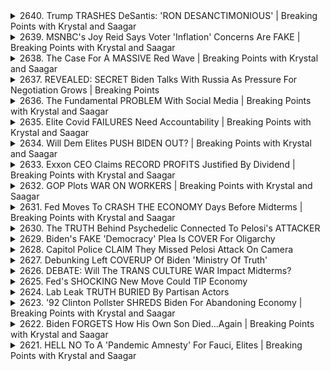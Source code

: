 <details>
<summary>2640. Trump TRASHES DeSantis: 'RON DESANCTIMONIOUS' | Breaking Points with Krystal and Saagar</summary><br>

<a href="https://www.youtube.com/watch?v=Bq25rJMkeT8" target="_blank">
    <img src="https://img.youtube.com/vi/Bq25rJMkeT8/maxresdefault.jpg" 
        alt="[Youtube]" width="200">
</a>

# Trump TRASHES DeSantis: 'RON DESANCTIMONIOUS' | Breaking Points with Krystal and Saagar


</details>

<details>
<summary>2639. MSNBC's Joy Reid Says Voter 'Inflation' Concerns Are FAKE | Breaking Points with Krystal and Saagar</summary><br>

<a href="https://www.youtube.com/watch?v=3PU-WKCLdrU" target="_blank">
    <img src="https://img.youtube.com/vi/3PU-WKCLdrU/maxresdefault.jpg" 
        alt="[Youtube]" width="200">
</a>

# MSNBC's Joy Reid Says Voter 'Inflation' Concerns Are FAKE | Breaking Points with Krystal and Saagar


</details>

<details>
<summary>2638. The Case For A MASSIVE Red Wave | Breaking Points with Krystal and Saagar</summary><br>

<a href="https://www.youtube.com/watch?v=39zQXBmOVl4" target="_blank">
    <img src="https://img.youtube.com/vi/39zQXBmOVl4/maxresdefault.jpg" 
        alt="[Youtube]" width="200">
</a>

# The Case For A MASSIVE Red Wave | Breaking Points with Krystal and Saagar


</details>

<details>
<summary>2637. REVEALED: SECRET Biden Talks With Russia As Pressure For Negotiation Grows | Breaking Points</summary><br>

<a href="https://www.youtube.com/watch?v=a69iO9shhKk" target="_blank">
    <img src="https://img.youtube.com/vi/a69iO9shhKk/maxresdefault.jpg" 
        alt="[Youtube]" width="200">
</a>

# REVEALED: SECRET Biden Talks With Russia As Pressure For Negotiation Grows | Breaking Points


</details>

<details>
<summary>2636. The Fundamental PROBLEM With Social Media | Breaking Points with Krystal and Saagar</summary><br>

<a href="https://www.youtube.com/watch?v=u3iVudZqdQs" target="_blank">
    <img src="https://img.youtube.com/vi/u3iVudZqdQs/maxresdefault.jpg" 
        alt="[Youtube]" width="200">
</a>

# The Fundamental PROBLEM With Social Media | Breaking Points with Krystal and Saagar


</details>

<details>
<summary>2635. Elite Covid FAILURES Need Accountability | Breaking Points with Krystal and Saagar</summary><br>

<a href="https://www.youtube.com/watch?v=jKKDwcpwIj0" target="_blank">
    <img src="https://img.youtube.com/vi/jKKDwcpwIj0/maxresdefault.jpg" 
        alt="[Youtube]" width="200">
</a>

# Elite Covid FAILURES Need Accountability | Breaking Points with Krystal and Saagar


</details>

<details>
<summary>2634. Will Dem Elites PUSH BIDEN OUT? | Breaking Points with Krystal and Saagar</summary><br>

<a href="https://www.youtube.com/watch?v=4pl9Lliryjk" target="_blank">
    <img src="https://img.youtube.com/vi/4pl9Lliryjk/maxresdefault.jpg" 
        alt="[Youtube]" width="200">
</a>

# Will Dem Elites PUSH BIDEN OUT? | Breaking Points with Krystal and Saagar


</details>

<details>
<summary>2633. Exxon CEO Claims RECORD PROFITS Justified By Dividend | Breaking Points with Krystal and Saagar</summary><br>

<a href="https://www.youtube.com/watch?v=i41xqn1M_IA" target="_blank">
    <img src="https://img.youtube.com/vi/i41xqn1M_IA/maxresdefault.jpg" 
        alt="[Youtube]" width="200">
</a>

# Exxon CEO Claims RECORD PROFITS Justified By Dividend | Breaking Points with Krystal and Saagar


</details>

<details>
<summary>2632. GOP Plots WAR ON WORKERS | Breaking Points with Krystal and Saagar</summary><br>

<a href="https://www.youtube.com/watch?v=ownoJSCoIbc" target="_blank">
    <img src="https://img.youtube.com/vi/ownoJSCoIbc/maxresdefault.jpg" 
        alt="[Youtube]" width="200">
</a>

# GOP Plots WAR ON WORKERS | Breaking Points with Krystal and Saagar


</details>

<details>
<summary>2631. Fed Moves To CRASH THE ECONOMY Days Before Midterms | Breaking Points with Krystal and Saagar</summary><br>

<a href="https://www.youtube.com/watch?v=xyCRHOeZvEg" target="_blank">
    <img src="https://img.youtube.com/vi/xyCRHOeZvEg/maxresdefault.jpg" 
        alt="[Youtube]" width="200">
</a>

# Fed Moves To CRASH THE ECONOMY Days Before Midterms | Breaking Points with Krystal and Saagar


</details>

<details>
<summary>2630. The TRUTH Behind Psychedelic Connected To Pelosi's ATTACKER</summary><br>

<a href="https://www.youtube.com/watch?v=qNIBR95wYhM" target="_blank">
    <img src="https://img.youtube.com/vi/qNIBR95wYhM/maxresdefault.jpg" 
        alt="[Youtube]" width="200">
</a>

# The TRUTH Behind Psychedelic Connected To Pelosi's ATTACKER


</details>

<details>
<summary>2629. Biden's FAKE 'Democracy' Plea Is COVER For Oligarchy</summary><br>

<a href="https://www.youtube.com/watch?v=bN3u1vI9dV8" target="_blank">
    <img src="https://img.youtube.com/vi/bN3u1vI9dV8/maxresdefault.jpg" 
        alt="[Youtube]" width="200">
</a>

# Biden's FAKE 'Democracy' Plea Is COVER For Oligarchy


</details>

<details>
<summary>2628. Capitol Police CLAIM They Missed Pelosi Attack On Camera</summary><br>

<a href="https://www.youtube.com/watch?v=qXwvEmqbKzg" target="_blank">
    <img src="https://img.youtube.com/vi/qXwvEmqbKzg/maxresdefault.jpg" 
        alt="[Youtube]" width="200">
</a>

# Capitol Police CLAIM They Missed Pelosi Attack On Camera


</details>

<details>
<summary>2627. Debunking Left COVERUP Of Biden 'Ministry Of Truth'</summary><br>

<a href="https://www.youtube.com/watch?v=UsGeOI-eSrM" target="_blank">
    <img src="https://img.youtube.com/vi/UsGeOI-eSrM/maxresdefault.jpg" 
        alt="[Youtube]" width="200">
</a>

# Debunking Left COVERUP Of Biden 'Ministry Of Truth'


</details>

<details>
<summary>2626. DEBATE: Will The TRANS CULTURE WAR Impact Midterms?</summary><br>

<a href="https://www.youtube.com/watch?v=EORJzd6ighY" target="_blank">
    <img src="https://img.youtube.com/vi/EORJzd6ighY/maxresdefault.jpg" 
        alt="[Youtube]" width="200">
</a>

# DEBATE: Will The TRANS CULTURE WAR Impact Midterms?


</details>

<details>
<summary>2625. Fed's SHOCKING New Move Could TIP Economy</summary><br>

<a href="https://www.youtube.com/watch?v=Wc2_iwTCkyI" target="_blank">
    <img src="https://img.youtube.com/vi/Wc2_iwTCkyI/maxresdefault.jpg" 
        alt="[Youtube]" width="200">
</a>

# Fed's SHOCKING New Move Could TIP Economy


</details>

<details>
<summary>2624. Lab Leak TRUTH BURIED By Partisan Actors</summary><br>

<a href="https://www.youtube.com/watch?v=7nVwl6lRCzY" target="_blank">
    <img src="https://img.youtube.com/vi/7nVwl6lRCzY/maxresdefault.jpg" 
        alt="[Youtube]" width="200">
</a>

# Lab Leak TRUTH BURIED By Partisan Actors


</details>

<details>
<summary>2623. '92 Clinton Pollster SHREDS Biden For Abandoning Economy | Breaking Points with Krystal and Saagar</summary><br>

<a href="https://www.youtube.com/watch?v=b_MzXEuAaq0" target="_blank">
    <img src="https://img.youtube.com/vi/b_MzXEuAaq0/maxresdefault.jpg" 
        alt="[Youtube]" width="200">
</a>

# '92 Clinton Pollster SHREDS Biden For Abandoning Economy | Breaking Points with Krystal and Saagar


</details>

<details>
<summary>2622. Biden FORGETS How His Own Son Died...Again | Breaking Points with Krystal and Saagar</summary><br>

<a href="https://www.youtube.com/watch?v=Vo6zq-8YAno" target="_blank">
    <img src="https://img.youtube.com/vi/Vo6zq-8YAno/maxresdefault.jpg" 
        alt="[Youtube]" width="200">
</a>

# Biden FORGETS How His Own Son Died...Again | Breaking Points with Krystal and Saagar


</details>

<details>
<summary>2621. HELL NO To A 'Pandemic Amnesty' For Fauci, Elites | Breaking Points with Krystal and Saagar</summary><br>

<a href="https://www.youtube.com/watch?v=fS08s5crqPY" target="_blank">
    <img src="https://img.youtube.com/vi/fS08s5crqPY/maxresdefault.jpg" 
        alt="[Youtube]" width="200">
</a>

# HELL NO To A 'Pandemic Amnesty' For Fauci, Elites | Breaking Points with Krystal and Saagar


</details>

